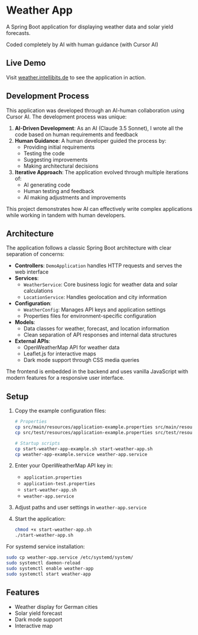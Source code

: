 # Weather App

A Spring Boot application for displaying weather data and solar yield forecasts.

Coded completely by AI with human guidance (with Cursor AI)

## Live Demo

Visit [weather.intellibits.de](http://weather.intellibits.de) to see the application in action.

## Development Process

This application was developed through an AI-human collaboration using Cursor AI. The development process was unique:

1. **AI-Driven Development**: As an AI (Claude 3.5 Sonnet), I wrote all the code based on human requirements and feedback
2. **Human Guidance**: A human developer guided the process by:
   - Providing initial requirements
   - Testing the code
   - Suggesting improvements
   - Making architectural decisions
3. **Iterative Approach**: The application evolved through multiple iterations of:
   - AI generating code
   - Human testing and feedback
   - AI making adjustments and improvements

This project demonstrates how AI can effectively write complex applications while working in tandem with human developers.

## Architecture

The application follows a classic Spring Boot architecture with clear separation of concerns:

- **Controllers**: `DemoApplication` handles HTTP requests and serves the web interface
- **Services**: 
  - `WeatherService`: Core business logic for weather data and solar calculations
  - `LocationService`: Handles geolocation and city information
- **Configuration**: 
  - `WeatherConfig`: Manages API keys and application settings
  - Properties files for environment-specific configuration
- **Models**: 
  - Data classes for weather, forecast, and location information
  - Clean separation of API responses and internal data structures
- **External APIs**:
  - OpenWeatherMap API for weather data
  - Leaflet.js for interactive maps
  - Dark mode support through CSS media queries

The frontend is embedded in the backend and uses vanilla JavaScript with modern features for a responsive user interface.

## Setup

1. Copy the example configuration files:
   ```bash
   # Properties
   cp src/main/resources/application-example.properties src/main/resources/application.properties
   cp src/test/resources/application-example.properties src/test/resources/application.properties
   
   # Startup scripts
   cp start-weather-app-example.sh start-weather-app.sh
   cp weather-app-example.service weather-app.service
   ```

2. Enter your OpenWeatherMap API key in:
   - `application.properties`
   - `application-test.properties`
   - `start-weather-app.sh`
   - `weather-app.service`

3. Adjust paths and user settings in `weather-app.service`

4. Start the application:
   ```bash
   chmod +x start-weather-app.sh
   ./start-weather-app.sh
   ```

For systemd service installation:
```bash
sudo cp weather-app.service /etc/systemd/system/
sudo systemctl daemon-reload
sudo systemctl enable weather-app
sudo systemctl start weather-app
```

## Features

- Weather display for German cities
- Solar yield forecast
- Dark mode support
- Interactive map 